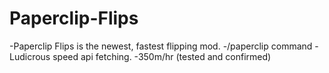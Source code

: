 # Paperclip-Flips
-Paperclip Flips is the newest, fastest flipping mod. 
-/paperclip command
-Ludicrous speed api fetching.
-350m/hr (tested and confirmed)
